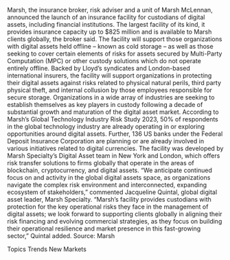 Marsh, the insurance broker, risk adviser and a unit of Marsh McLennan, announced the launch of an insurance facility for custodians of digital assets, including financial institutions.
The largest facility of its kind, it provides insurance capacity up to $825 million and is available to Marsh clients globally, the broker said.
The facility will support those organizations with digital assets held offline – known as cold storage – as well as those seeking to cover certain elements of risks for assets secured by Multi-Party Computation (MPC) or other custody solutions which do not operate entirely offline.
Backed by Lloyd’s syndicates and London-based international insurers, the facility will support organizations in protecting their digital assets against risks related to physical natural perils, third party physical theft, and internal collusion by those employees responsible for secure storage.
Organizations in a wide array of industries are seeking to establish themselves as key players in custody following a decade of substantial growth and maturation of the digital asset market.
According to Marsh’s Global Technology Industry Risk Study 2023, 50% of respondents in the global technology industry are already operating in or exploring opportunities around digital assets. Further, 136 US banks under the Federal Deposit Insurance Corporation are planning or are already involved in various initiatives related to digital currencies.
The facility was developed by Marsh Specialty’s Digital Asset team in New York and London, which offers risk transfer solutions to firms globally that operate in the areas of blockchain, cryptocurrency, and digital assets.
“We anticipate continued focus on and activity in the global digital assets space, as organizations navigate the complex risk environment and interconnected, expanding ecosystem of stakeholders,” commented Jacqueline Quintal, global digital asset leader, Marsh Specialty.
“Marsh’s facility provides custodians with protection for the key operational risks they face in the management of digital assets; we look forward to supporting clients globally in aligning their risk financing and evolving commercial strategies, as they focus on building their operational resilience and market presence in this fast-growing sector,” Quintal added.
Source: Marsh

Topics
Trends
New Markets
